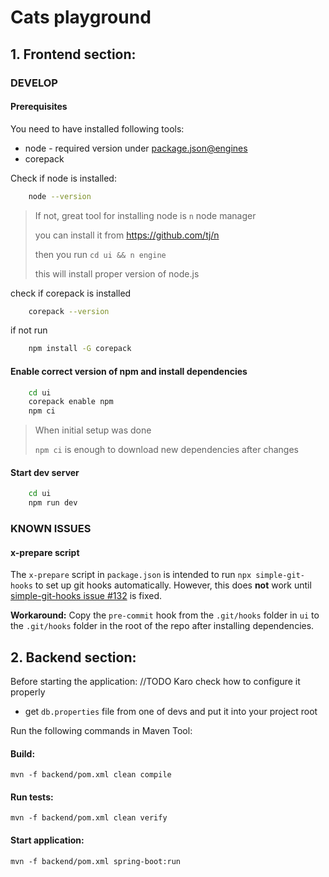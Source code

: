 # Cats playground

## 1. Frontend section:

### DEVELOP

#### Prerequisites
You need to have installed following tools:
- node - required version under [package.json@engines](ui/package.json)
- corepack

Check if node is installed:

```bash
    node --version
```

> If not, great tool for installing node is `n` node manager
>
> you can install it from https://github.com/tj/n
>
> then you run `cd ui && n engine`
>
> this will install proper version of node.js

check if corepack is installed

```bash
    corepack --version
```

if not run

```bash
    npm install -G corepack
```

#### Enable correct version of npm and install dependencies

```bash
    cd ui
    corepack enable npm
    npm ci
```

> When initial setup was done
>
> `npm ci` is enough to download new dependencies after changes

#### Start dev server

```bash
    cd ui
    npm run dev
```

### KNOWN ISSUES

#### x-prepare script

The `x-prepare` script in `package.json` is intended to run `npx simple-git-hooks` to set up git hooks automatically. However, this does **not** work until [simple-git-hooks issue #132](https://github.com/toplenboren/simple-git-hooks/issues/132) is fixed.

**Workaround:**
Copy the `pre-commit` hook from the `.git/hooks` folder in `ui` to the `.git/hooks` folder in the root of the repo after installing dependencies.

## 2. Backend section:

Before starting the application:
//TODO Karo check how to configure it properly
 - get `db.properties` file from one of devs and put it into your project root

Run the following commands in Maven Tool:

#### Build:

```maven
mvn -f backend/pom.xml clean compile
```

#### Run tests:

```maven
mvn -f backend/pom.xml clean verify
```

#### Start application:

```maven
mvn -f backend/pom.xml spring-boot:run
```
